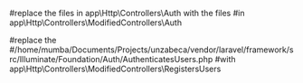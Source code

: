 #replace the files in app\Http\Controllers\Auth with the files
#in app\Http\Controllers\ModifiedControllers\Auth

#replace the 
#/home/mumba/Documents/Projects/unzabeca/vendor/laravel/framework/src/Illuminate/Foundation/Auth/AuthenticatesUsers.php 
#with app\Http\Controllers\ModifiedControllers\RegistersUsers